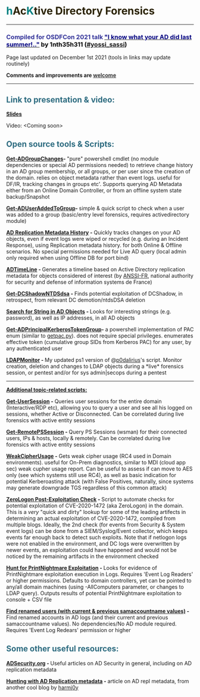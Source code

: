 <h1 style="color: #5e9ca0;"><span style="color: #008080;">h</span><span style="color: #2b2301;">Ac</span><span style="color: #008080;">K</span><span style="color: #2b2301;">tive Directory Forensics</span></h1>
<hr />
<h3 style="color: #2e6c80;"><span style="color: #333399;">Compiled for OSDFCon 2021 talk <a title="&quot;I know what your AD did last summer!..&quot;" href="https://www.osdfcon.org/events_2021/i-know-what-your-ad-did-last-summer/" target="_blank"><span style="color: #000080;">"I know what your AD did last summer!.."</span></a></span> <span style="color: #000000;">by 1nth35h311 (<a title="#yossi_sassi" href="https://twitter.com/yossi_sassi" target="_blank">#yossi_sassi</a>)</span></h3>
<p>Page last updated on December 1st 2021 (tools in links may update routinely)</p>
<p><strong>Comments and improvements are <a href="mailto:yossis@protonmail.com" target="_blank"><span style="color: #333333;">welcome</span></a></strong></p>
<hr />
<h2 style="color: #2e6c80;">Link to presentation &amp; video:</h2>
<p><a href="https://s3.amazonaws.com/resources.osdfcon.org/presentations/2021/Yossi_Sassi_What_Your_AD_Did_Last_Summer_OSDFCon_2021.pdf" target="_blank"><strong>Slides</strong></a></p>
<p>Video: &lt;Coming soon&gt;</p>
<h2 style="color: #2e6c80;">Open source tools &amp; Scripts:</h2>
<p><strong><a title="Get-ADGroupChanges" href="https://github.com/YossiSassi/Get-ADGroupChanges" target="_blank">Get-ADGroupChanges</a>- </strong>"pure" powershell cmdlet (no module dependencies or special AD permissions needed) to retrieve change history in an AD group membership, or all groups, or per user since the creation of the domain. relies on object metadata rather than event logs. useful for DF/IR, tracking changes in groups etc'. Supports querying AD Metadata either from an Online Domain Controller, or from an offline system state backup/Snapshot</p>
<p><strong><a title="Get-ADUserAddedToGroup" href="https://github.com/YossiSassi/Get-ADUserAddedToGroup" target="_blank">Get-ADUserAddedToGroup</a>- </strong>simple &amp; quick script to check when a user was added to a group (basic/entry level forensics, requires activedirectory module)</p>
<p><strong><a title="AD Replication Metadata History" href="https://github.com/YossiSassi/AD-Replication-Metadata" target="_blank">AD Replication Metadata History</a> - </strong>Quickly tracks changes on your AD objects, even if event logs were wiped or recycled (e.g. during an Incident Response), using Replication metadata history. for both Online &amp; Offline scenarios. No special permissions needed for Live AD query (local admin only required when using Offline DB for port bind)<strong><br /></strong></p>
<p><strong><a href="https://github.com/ANSSI-FR/ADTimeline" target="_blank" rel="noopener">ADTimeLine</a> - </strong>Generates a timeline based on Active Directory replication metadata for objects considered of interest (by <a href="https://www.ssi.gouv.fr/" target="_blank">ANSSI-FR</a>, national authority for security and defense of information systems de France)</p>
<p><strong><a title="Get-DCShadowNTDSdsa" href="https://github.com/YossiSassi/Get-DCShadowNTDSdsa" target="_blank" rel="noopener">Get-DCShadowNTDSdsa</a> - </strong>Finds potential exploitation of DCShadow, in retrospect, from relevant DC demotion/ntdsDSA deletion</p>
<p><strong><a title="Search for String in AD Objects" href="https://github.com/YossiSassi/Misc_Tools/blob/main/Search%20for%20string%20in%20AD%20Objects.ps1" target="_blank">Search for String in AD Objects</a> - </strong>Looks for interesting strings (e.g. password), as well as IP addresses, in all AD objects</p>
<p><strong><a title="Get-ADPrincipalKerberosTokenGroup" href="https://github.com/YossiSassi/Get-ADPrincipalKerberosTokenGroup" target="_blank">Get-ADPrincipalKerberosTokenGroup</a>- </strong>a powershell implementation of PAC enum (similar to <a title="getpac.py" href="https://github.com/SecureAuthCorp/impacket/blob/master/examples/getPac.py" target="_blank">getpac.py</a>). does not require special privileges. enumerates effective token (cumulative group SIDs from Kerberos PAC) for any user, by any authenticated user</p>
<p><strong><a href="https://github.com/YossiSassi/LDAPmonitor" target="_blank" rel="noopener">LDAPMonitor</a> - </strong>My updated ps1 version of @<a href="https://github.com/p0dalirius/LDAPmonitor" target="_blank">p0dalirius</a>'s script. Monitor creation, deletion and changes to LDAP objects during a *live* forensics session, or pentest and/or for sys admin|secops during a pentest</p>
<hr />
<p><span style="text-decoration: underline;"><strong>Additional topic-related scripts:</strong></span></p>
<p><strong><a title="Get-UserSession" href="https://github.com/YossiSassi/Get-UserSession" target="_blank" rel="noopener">Get-UserSession</a> - </strong>Queries user sessions for the entire domain (Interactive/RDP etc), allowing you to query a user and see all his logged on sessions, whether Active or Disconnected. Can be correlated during live forensics with active entity sessions</p>
<p><strong><a title="Get-RemotePSSession" href="https://github.com/YossiSassi/Get-RemotePSSession" target="_blank">Get-RemotePSSession</a>&nbsp;- </strong>Query PS Sessions (wsman) for their connected users, IPs &amp; hosts, locally &amp; remotely. Can be correlated during live forensics with active entity sessions</p>
<p><strong><a title="WeakCipherUsage" href="https://github.com/YossiSassi/WeakCipherUsage" target="_blank">WeakCipherUsage</a> - </strong>Gets weak cipher usage (RC4 used in Domain environments). useful for On-Prem diagnostics, similar to MDI (cloud app sec) weak cupher usage report.&nbsp;Can be useful to assess if can move to AES only (see which systems still use RC4), as well as basic indication for potential Kerberoasting attack (with False Positives, naturally, since systems may generate downgrade TGS regardless of this common attack)</p>
<p><strong><a title="ZeroLogon Post-Exploitation Check" href="https://github.com/YossiSassi/ZeroLogon-Exploitation-Check" target="_blank" rel="noopener">ZeroLogon Post-Exploitation Check</a> - </strong>Script to automate checks for potential exploitation of CVE-2020-1472 (aka ZeroLogon) in the domain. This is a <em>very</em> "quick and dirty" lookup for some of the leading artifects in determining an actual exploitation of CVE-2020-1472, compiled from multiple blogs. Ideally, the 2nd check (for events from Security &amp; System event logs) can be done from a SIEM/Syslog/Event collector, which keeps events far enough back to detect such exploits. Note that if netlogon logs were not enabled in the environment, and DC logs were overwritten by newer events, an exploitation could have happened and would not be noticed by the remaining artifacts in the environment checked</p>
<p><strong><a title="Hunt for PrintNightmare Exploitation" href="https://github.com/YossiSassi/HuntPrintNightmareExploitation" target="_blank">Hunt for PrintNightmare Exploitation</a> - </strong>Looks for evidence of PrintNightmare exploitation execution in Logs. Requires 'Event Log Readers' or higher permissions. Defaults to domain controllers, yet can be pointed to any/all domain machines (using -AllComputers parameter, or changes to LDAP query). Outputs results of potential PrintNightmare exploitation to console + CSV file</p>
<p><strong><a title="Find renamed users (with current &amp; previous samaccountname values)" href="https://github.com/YossiSassi/Misc_Tools/blob/main/Find%20renamed%20users%20-%20get%20current%20%26%20previous%20samAccountName.ps1" target="_blank">Find renamed users (with current &amp; previous samaccountname values)</a> - </strong>Find renamed accounts in AD logs (and their current and previous samaccountname values). No dependencies/No AD module required. Requires 'Event Log Redears' permission or higher</p>
<h2 style="color: #2e6c80;">Some other useful resources:</h2>
<p><strong><a title="ADSecurity.org" href="https://adsecurity.org/" target="_blank" rel="noopener">ADSecurity.org</a> - </strong>Useful articles on AD Security in general, including on AD replication metadata</p>
<p><strong><a title="Hunting with AD Repl metadata" href="http://www.harmj0y.net/blog/defense/hunting-with-active-directory-replication-metadata/" target="_blank" rel="noopener">Hunting with AD Replication metadata</a> - </strong>article on AD repl metadata, from another cool blog by <a title="harmj0y.net" href="http://www.harmj0y.net/blog/" target="_blank">harmj0y</a></p>
<p>&nbsp;</p>
